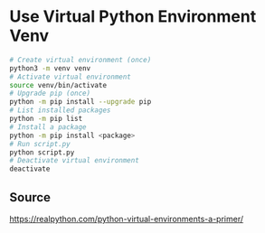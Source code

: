 # Use Virtual Python Environment Venv

```bash
# Create virtual environment (once)
python3 -m venv venv
# Activate virtual environment
source venv/bin/activate
# Upgrade pip (once)
python -m pip install --upgrade pip
# List installed packages
python -m pip list
# Install a package
python -m pip install <package>
# Run script.py
python script.py
# Deactivate virtual environment
deactivate
```

## Source

https://realpython.com/python-virtual-environments-a-primer/
